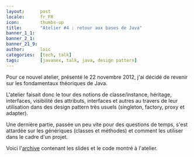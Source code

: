 ```yaml
---
layout:      post
locale:      fr_FR
icon:        thumbs-up
title:       "Atelier #4 : retour aux bases de Java"
banner_1_1:  
banner_2_1:  
banner_21_9: 
author:      loic
categories:  [tech, talk]
tags:        [javanex, talk, java, design pattern]
---
```


Pour ce nouvel atelier, présenté le 22 novembre 2012, j'ai décidé de revenir sur les fondamentaux théoriques de Java.

L'atelier faisait donc le tour des notions de classe/instance, héritage, interfaces, visibilité des attributs, interfaces
et autres au travers de leur utilisation dans des design pattern très usuels (singleton, factory, proxy et adapter).

Une dernière partie, passée un peu vite pour des questions de temps, s'est attardée sur les génériques (classes et méthodes)
et comment les utiliser dans le cadre d'un projet.

Voici l'[archive](/assets/posts/2012/11/27/java-basics.rar) contenant les slides et le code montré à l'atelier.

